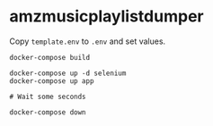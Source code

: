 # amzmusicplaylistdumper

Copy `template.env` to `.env` and set values.

```shell
docker-compose build

docker-compose up -d selenium
docker-compose up app

# Wait some seconds

docker-compose down
```
